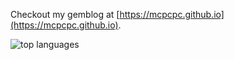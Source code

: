 Checkout my gemblog at [https://mcpcpc.github.io](https://mcpcpc.github.io).

![top languages](https://github-readme-stats.vercel.app/api/top-langs/?username=mcpcpc&hide_border=true&layout=compact)
